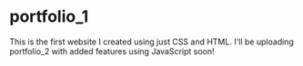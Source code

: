 # portfolio_1
This is the first website I created using just CSS and HTML. I'll be uploading portfolio_2 with added features using JavaScript soon!
